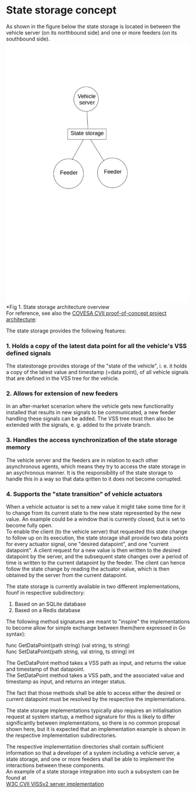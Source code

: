 # State storage concept

As shown in the figure below the state storage is located in between the vehicle server (on its northbound side) and one or more feeders (on its southbound side). 
![State storage architecture](state_storage_swa.jpg?raw=true)<br>
*Fig 1. State storage architecture overview<br>
For reference, see also the <a href="https://at.projects.genivi.org/wiki/display/MIG/CCS+Proof-Of-Concept+-+Work+Breakdown+Structure">COVESA CVII proof-of-concept project architecture</a>:

The state storage provides the following features:
### 1. Holds a copy of the latest data point for all the vehicle's VSS defined signals
The statestorage provides storage of the "state of the vehicle", i. e. it holds a copy of the latest value and timestamp (=data point), of all vehicle signals that are defined in the VSS tree for the vehicle.<br>

### 2. Allows for extension of new feeders
In an after-market scenarion where the vehicle gets new functionality installed that results in new signals to be communicated, 
a new feeder handling these signals can be added. The VSS tree must then also be extended with the signals, e. g. added to the private branch.

### 3. Handles the access synchronization of the state storage memory
The vehicle server and the feeders are in relation to each other asynchronous agents, which means they try to access the state storage in an asychronous manner. 
It is the responsibility of the state storage to handle this in a way so that data qritten to it does not become corrupted. 

### 4. Supports the "state transition" of vehicle actuators
When a vehicle actuator is set to a new value it might take some time for it to change from its current state to the new state represented by the new value. 
An example could be a window that is currently closed, but is set to become fully open.<br>
To enable the client (to the vehicle server) that requested this state change to follow up on its execution, the state storage shall provide two data points for every actuator signal, 
one "desired datapoint", and one "current datapoint". A client request for a new value is then written to the desired datapoint by the server, 
and the subsequent state changes over a period of time is written to the current datapoint by the feeder. The client can hence follow the state change by reading the actuator value, 
which is then obtained by the server from the current datapoint.<br>

The state storage is currently available in two different implementations, founf in respective subdirectory:<br>
1. Based on an SQLite database
2. Based on a Redis database

The following method signatures are meant to "inspire" the implementations to become allow for simple exchange between them(here expressed in Go syntax):<br>

func GetDataPoint(path string) (val string, ts string)<br>
func SetDataPoint(path string, val string, ts string) int<br>

The GetDataPoint method takes a VSS path as input, and returns the value and timestamp of that datapoint.<br>
The SetDataPoint method takes a VSS path, and the associated value and timestamp as input, and returns an integer status.<br>

The fact that those methods shall be able to access either the desired or current datapoint must be resolved by the respective the implementations.<br>

The state storage implementations typically also requires an initialisation request at system startup, 
a method signature for this is likely to differ significantly between implementations, so there is no common proposal shown here, 
but it is expected that an implementation example is shown in the respective implementation subdirectories.<br>

The respective implementation directories shall contain sufficient information so that a developer of a system including a vehicle server, a state storage, 
and one or more feeders shall be able to implement the interactions between these components.<br>
An example of a state storage integration into such a subsystem can be found at<br>
<a href="https://github.com/w3c/automotive-viss2">W3C CVII VISSv2 server implementation</a>

